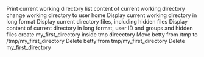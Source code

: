 Print current working directory
list content of current working directory
change working directory to user home
Display current working directory in long format
Display current directory files, including hidden files
Display content of current directory in long format, user ID and groups and hidden files
create my_first_directory inside tmp direectory
Move betty from /tmp to /tmp/my_first_directory
Delete betty from tmp/my_first_directory
Delete my_first_directory
